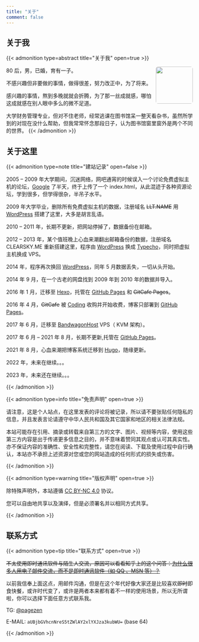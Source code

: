 ```yaml
---
title: "关于"
comment: false
---
```


## 关于我

{{< admonition type=abstract title="关于我" open=true >}}

<img src='/avatar.jpg' align='right' style=' width:100px;height:100px;border-radius:6px;'/>

80 后，男，已婚，育有一子。

不感兴趣但非要做的事情，做得很差，努力改正中，为了将来。

感兴趣的事情，熬到多晚就就会折腾，为了那一丝成就感，哪怕这成就感在别人眼中多么的微不足道。

大学财务管理专业，但对不住老师，经常逃课在图书馆呆一整天看杂书，虽然所学到的对现在没什么帮助，但我常常怀念那段日子，认为图书馆窗里窗外是两个不同的世界。
{{< /admonition >}}

## 关于这里

{{< admonition type=note title="建站记录" open=false >}}

2005 – 2009 年大学期间，沉迷网络，网吧通宵的时候误入一个讨论免费虚拟主机的论坛，[Google](https://google.com) 了半天，终于上传了一个 index.html，从此混迹于各种资源论坛，学到很多，但学得很杂，半吊子水平。

2009 年大学毕业，删除所有免费虚拟主机的数据，注册域名 ~~LLT.NAME~~ 用 [WordPress](https://wordpress.com/) 搭建了这里，大多是胡言乱语。

2010 – 2011 年，长期不更新，把网站停掉了，数据备份在邮箱。

2012 – 2013 年，某个值班晚上心血来潮翻出邮箱备份的数据，注册域名 CLEARSKY.ME 重新搭建这里，程序由 [WordPress](https://wordpress.com/) 换成 [Typecho](https://typecho.org/)，同时把虚拟主机换成 VPS。

2014 年，程序再次换回 [WordPress](https://wordpress.com/)，同年 5 月数据丢失，一切从头开始。

2014 年 9 月，在一个古老的网盘找到 2009 年到 2010 年的数据并导入。

2016 年 1 月，迁移至 [Hexo](https://hexo.io/)，托管在 [GitHub Pages](https://pages.github.com/) 和 ~~GitCafe Pages~~。

2016 年 4 月，~~GitCafe~~ 被 [Coding](https://coding.net/) 收购并开始收费，博客只部署到 [GitHub Pages](https://pages.github.com/)。

2017 年 6 月，迁移至 [BandwagonHost](https://bandwagonhost.com/) VPS（ KVM 架构）。

2017 年 6 月 – 2021 年 8 月，长期不更新,托管在 [GitHub Pages](https://pages.github.com/)。

2021 年 8 月，心血来潮把博客系统迁移到 [Hugo](https://gohugo.io/)，随缘更新。

2022 年，未来在继续。。。

2023 年，未来还在继续。。。

{{< /admonition >}}

{{< admonition type=info title="免责声明" open=true >}}

请注意，这是个人站点，在这里发表的评论将被记录，所以请不要张贴任何隐私的信息，并且发表言论请遵守中华人民共和国及其它国家和地区的相关法律法规。

本站可能存在引用、摘录或转载来自第三方的文字、图片、视频等内容，使用这些第三方内容是出于传递更多信息之目的，并不意味着赞同其观点或认可其真实性。亦不保证内容的准确性、安全性和完整性，请您在阅读、下载及使用过程中自行确认，本站亦不承担上述资源对您或您的网站造成的任何形式的损失或伤害。

{{< /admonition >}}

{{< admonition type=warning title="版权声明" open=true >}}

除特殊声明外，本站遵循 [CC BY-NC 4.0](https://creativecommons.org/licenses/by-nc/4.0/) 协议。

您可以自由地共享以及演绎，但是必须署名并以相同方式共享。

{{< /admonition >}}

## 联系方式

{{< admonition type=tip title="联系方式" open=true >}}

~~不太使用即时通讯软件与陌生人交流，原因可以看看知乎上的这个问答：[为什么很多人用电子邮件交流，而不是即时通讯软件（如 QQ 、MSN 等）？](https://www.zhihu.com/question/20409003)~~

以前我信奉上面这点，用邮件沟通，但是在这个年代好像大家还是比较喜欢~~即时~~即食快餐，或许时代变了，或许是两者本来都有着不一样的使用场景，所以无所谓啦，你可以选择下面任意方式联系我。

TG: [@pagezen](https://t.me/pagezen)

E-MAIL: `aUBjbGVhcnNreS5tZWlAY2xlYXJza3kubWU=` (base 64)

{{< /admonition >}}

